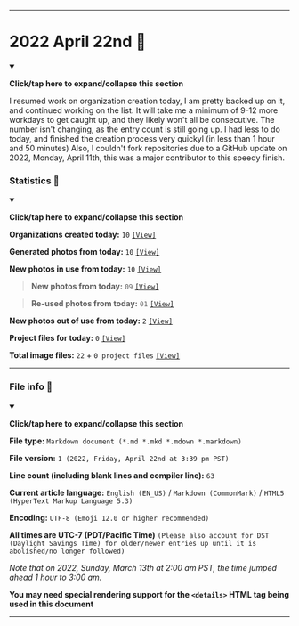 
***

# 2022 April 22nd 📅

<details open><summary><p lang="en"><b>Click/tap here to expand/collapse this section</b></p></summary>

I resumed work on organization creation today, I am pretty backed up on it, and continued working on the list. It will take me a minimum of 9-12 more workdays to get caught up, and they likely won't all be consecutive. The number isn't changing, as the entry count is still going up. I had less to do today, and finished the creation process very quickyl (in less than 1 hour and 50 minutes) Also, I couldn't fork repositories due to a GitHub update on 2022, Monday, April 11th, this was a major contributor to this speedy finish.

</details>

### Statistics 📝

<details open><summary><p lang="en"><b>Click/tap here to expand/collapse this section</b></p></summary>

**Organizations created today:** `10` [`[View]`](/NewOrgs/2022/04_April/README.md#2022-april-22nd)

**Generated photos from today:** `10` [`[View]`](/OrganizationGraphics/ByDate/2022/April/22/Generated/)

**New photos in use from today:** `10` [`[View]`](/OrganizationGraphics/ByDate/2022/April/22/Used/)

> **New photos from today:** `09` [`[View]`](/OrganizationGraphics/ByDate/2022/April/22/Used/)

> **Re-used photos from today:** `01` [`[View]`](/OrganizationGraphics/ByDate/2022/April/22/Used/)

**New photos out of use from today:** `2` [`[View]`](/OrganizationGraphics/ByDate/2022/April/22/Unused/)

**Project files for today:** `0` [`[View]`](/OrganizationGraphics/ByDate/2022/April/22/Unused/Project_Files/)

**Total image files:** `22` + `0 project files` [`[View]`](/OrganizationGraphics/ByDate/2022/April/22/)

<!-- TODO
NTS: If there are no project files for a week, don't remove the counter, just blank it (set it to 0)
!-->

</details>

***

### File info 📜

<details open><summary><p lang="en"><b>Click/tap here to expand/collapse this section</b></p></summary>

**File type:** `Markdown document (*.md *.mkd *.mdown *.markdown)`

**File version:** `1 (2022, Friday, April 22nd at 3:39 pm PST)`

**Line count (including blank lines and compiler line):** `63`

**Current article language:** `English (EN_US)` / `Markdown (CommonMark)` / `HTML5 (HyperText Markup Language 5.3)`

**Encoding:** `UTF-8 (Emoji 12.0 or higher recommended)`

**All times are UTC-7 (PDT/Pacific Time)** `(Please also account for DST (Daylight Savings Time) for older/newer entries up until it is abolished/no longer followed)`

_Note that on 2022, Sunday, March 13th at 2:00 am PST, the time jumped ahead 1 hour to 3:00 am._

**You may need special rendering support for the `<details>` HTML tag being used in this document**

</details>

***
